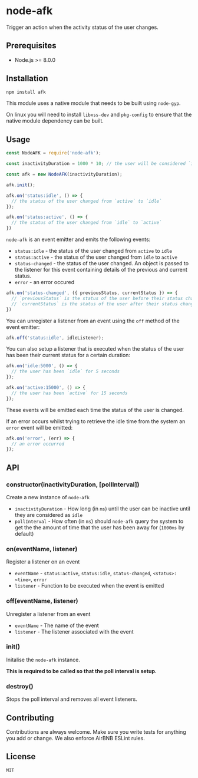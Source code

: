 # node-afk

Trigger an action when the activity status of the user changes.

## Prerequisites

- Node.js >= 8.0.0

## Installation

```sh
npm install afk
```

This module uses a native module that needs to be built using `node-gyp`.

On linux you will need to install `libxss-dev` and `pkg-config` to ensure that the native module dependency can be built.

## Usage

```js
const NodeAFK = require('node-afk');

const inactivityDuration = 1000 * 10; // the user will be considered `idle` after 10 seconds

const afk = new NodeAFK(inactivityDuration);

afk.init();

afk.on('status:idle', () => {
  // the status of the user changed from `active` to `idle`
});

afk.on('status:active', () => {
  // the status of the user changed from `idle` to `active`
})
```

`node-afk` is an event emitter and emits the following events:

- `status:idle` - the status of the user changed from `active` to `idle`
- `status:active` - the status of the user changed from `idle` to `active`
- `status-changed` - the status of the user changed. An object is passed to the listener for this event containing details of the previous and current status.
- `error` - an error occured

```js
afk.on('status-changed', ({ previousStatus, currentStatus }) => {
  // `previousStatus` is the status of the user before their status changed
  // `currentStatus` is the status of the user after their status changed
})
```

You can unregister a listener from an event using the `off` method of the event emitter:

```js
afk.off('status:idle', idleListener);
```

You can also setup a listener that is executed when the status of the user has been their current status for a certain duration:

```js
afk.on('idle:5000', () => {
  // the user has been `idle` for 5 seconds
});

afk.on('active:15000', () => {
  // the user has been `active` for 15 seconds
});
```

These events will be emitted each time the status of the user is changed.

If an error occurs whilst trying to retrieve the idle time from the system an `error` event will be emitted:

```js
afk.on('error', (err) => {
  // an error occurred
});
```

## API

### constructor(inactivityDuration, [pollInterval])

Create a new instance of `node-afk`

- `inactivityDuration` - How long (in `ms`) until the user can be inactive until they are considered as `idle`
- `pollInterval` - How often (in `ms`) should `node-afk`  query the system to get the the amount of time that the user has been away for (`1000ms` by default)

### on(eventName, listener)

Register a listener on an event

- `eventName` - `status:active`, `status:idle`, `status-changed`, `<status>:<time>`, `error`
- `listener` - Function to be executed when the event is emitted

### off(eventName, listener)

Unregister a listener from an event

- `eventName` - The name of the event
- `listener` - The listener associated with the event

### init()

Initalise the `node-afk` instance. 

**This is required to be called so that the poll interval is setup.**

### destroy()

Stops the poll interval and removes all event listeners.

## Contributing

Contributions are always welcome. Make sure you write tests for anything you add or change. We also enforce AirBNB ESLint rules.

## License

`MIT`
